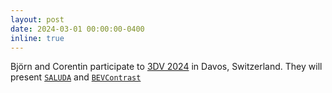 ```yaml
---
layout: post
date: 2024-03-01 00:00:00-0400
inline: true
---
```


Björn and Corentin participate to <a href="https://3dvconf.github.io/2024/" target="_blank">3DV 2024</a> in Davos, Switzerland. They will present <a href="../publications/SALUDA/" target="_blank">`SALUDA`</a> and <a href="../publications/bevcontrast/" target="_blank">`BEVContrast`</a>
